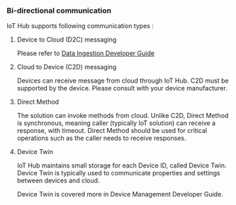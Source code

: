 
### Bi-directional communication

IoT Hub supports following communication types :

1. Device to Cloud (D2C) messaging

    Please refer to [Data Ingestion Developer Guide](Data-Ingestion-Data-Pipeline.md)

1. Cloud to Device (C2D) messaging

    Devices can receive message from cloud through IoT Hub.  C2D must be supported by the device.  Please consult with your device manufacturer.

1. Direct Method

    The solution can invoke methods from cloud.  Unlike C2D, Direct Method is synchronous, meaning caller (typically IoT solution) can receive a response, with timeout.  Direct Method should be used for critical operations such as the caller needs to receive responses.

1. Device Twin

    IoT Hub maintains small storage for each Device ID, called Device Twin.  Device Twin is typically used to communicate properties and settings between devices and cloud.

    Device Twin is covered more in Device Management Developer Guide.
